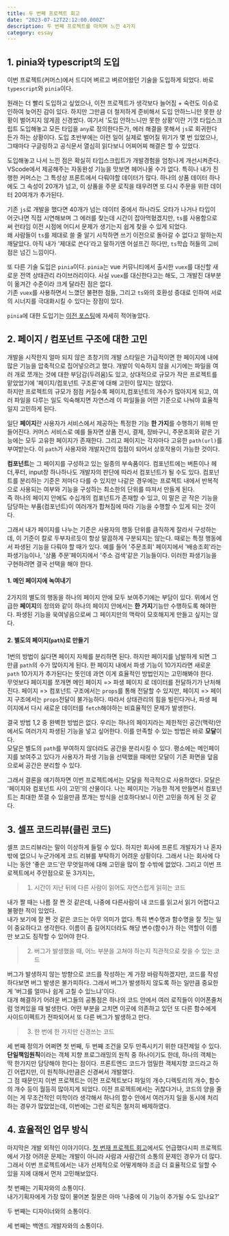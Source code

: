 ```yaml
---
title: 두 번째 프로젝트 회고
date: "2023-07-12T22:12:00.000Z"
description: 두 번째 프로젝트를 마치며 느낀 4가지
category: essay
---
```


## 1. pinia와 typescript의 도입

이번 프로젝트(커머스)에서 드디어 벼르고 벼르어왔던 기술을 도입하게 되었다. 바로 `typescript`와 `pinia`이다.

원래는 더 빨리 도입하고 싶었으나, 이전 프로젝트가 생각보다 늘어짐 + 숙련도 이슈로 인하여 늦어진 감이 있다. 하지만 그만큼 더 철저하게 준비해서 도입 안하느니만 못한 상황이 벌어지지 않게끔 신경썼다. 여기서 '도입 안하느니만 못한 상황'이란 기껏 타입스크립트 도입해놓고 모든 타입을 `any`로 정의한다든가, 에러 해결을 못해서 `js`로 회귀한다든가 하는 상황이다. 도입 초반부에는 이런 일이 실제로 벌어질 위기가 몇 번 있었으나, 그때마다 구글링하고 공식문서 열심히 읽다보니 어찌어찌 해결은 할 수 있었다.

도입해놓고 나서 느낀 점은 확실히 타입스크립트가 개발경험을 엄청나게 개선시켜준다. VScode에서 제공해주는 자동완성 기능을 맛보면 헤어나올 수가 없다. 특히나 내가 진행한 커머스는 그 특성상 프론트에서 다뤄야할 데이터가 많다. 하나의 상품 데이터 하나에도 그 속성이 20개가 넘고, 이 상품을 주문 로직을 태우려면 또 다시 주문을 위한 데이터 20여개가 추가된다.

기존 `js`로 개발을 했다면 40개가 넘는 데이터 중에서 하나라도 오타가 나거나 타입이 어긋나면 직접 시연해보며 그 에러를 찾는데 시간이 잡아먹혔겠지만, `ts`를 사용함으로써 런타임 이전 시점에 어디서 문제가 생기는지 쉽게 찾을 수 있게 되었다.  
왜 사람들이 `ts`를 제대로 쓸 줄 알기 시작하면 쓰기 이전으로 돌아갈 수 없다고 말하는지 깨달았다. 아직 내가 '제대로 쓴다'라고 말하기엔 어설프긴 하다만, `ts`학습 허들의 고비점은 넘긴 느낌이다.

또 다른 기술 도입은 `pinia`이다. `pinia`는 vue 커뮤니티에서 출시한 `vuex`를 대신할 새로운 전역 상태관리 라이브러리이다. 사실 `vuex`를 대신한다고는 해도, 그 개발진 대부분이 옮겨간 수준이라 크게 달라진 점은 없다.  
기존 `vuex`를 사용하면서 느꼈던 불편한 점들, 그리고 `ts`와의 호환성 증대로 인하여 서로의 시너지를 극대화시킬 수 있다는 장점이 있다.

`pinia`에 대한 도입기는 [이전 포스팅](https://juheon.dev/vue/230704-start-pinia/)에 자세히 적어놓았다.

## 2. 페이지 / 컴포넌트 구조에 대한 고민

개발을 시작한지 얼마 되지 않은 초창기의 개발 스타일은 가급적이면 한 페이지에 내에 많은 기능을 압축적으로 집어넣으려고 했다. 개발이 익숙하지 않을 시기에는 파일을 여러 개로 쪼개는 것에 대한 부담감(두려움)도 있고, 상대적으로 규모가 작은 프로젝트를 맡았었기에 '페이지/컴포넌트 구조론'에 대해 고민이 많지는 않았다.  
하지만 프로젝트의 규모가 점점 커질수록 페이지,컴포넌트의 개수가 많아지게 되고, 여러 파일을 다루는 일도 익숙해지면 자연스레 이 파일들을 어떤 기준으로 나눠야 효율적일지 고민하게 된다.

일단 **페이지**란 사용자가 서비스에서 제공하는 특정한 기능 **한 가지**를 수행하기 위해 만들어진다. 커머스 서비스로 예를 들자면 상품 전시, 결제, 장바구니, 주문조회와 같은 기능에는 모두 고유한 페이지가 존재한다. 그리고 페이지는 각자마다 고유한 `path(url)`를 부여받는다. 이 `path`가 사용자와 개발자간의 접점이 되어서 상호작용이 가능한 것이다.

**컴포넌트**는 그 페이지를 구성하고 있는 일종의 부속품이다. 컴포넌트에는 버튼이나 헤더,푸터, input창 하나하나도 개발자의 판단에 따라서 컴포넌트가 될 수도 있다. 컴포넌트를 분리하는 기준은 저마다 다를 수 있지만 나같은 경우에는 프로젝트 내에서 반복적으로 사용되는 여부와 기능을 구성하는 최소한의 단위를 따져서 만들게 된다.  
즉 하나의 페이지 안에도 수십개의 컴포넌트가 존재할 수 있고, 이 말은 곧 작은 기능을 담당하는 부품(컴포넌트)이 여러개가 합쳐짐에 따라 기능을 수행할 수 있게 되는 것이다.

그래서 내가 페이지를 나누는 기준은 사용자의 행동 단위를 큼직하게 잘라서 구성하는데, 이 기준이 칼로 두부자르듯이 항상 말끔하게 구분되지는 않는다. 때로는 특정 행동에서 파생된 기능을 다뤄야 할 때가 있다.
예를 들어 '주문조회' 페이지에서 '배송조회'라는 파생기능이나, '상품 주문'페이지에서 '주소 검색'같은 기능들이다. 이러한 파생기능을 구현하려면 결국 선택을 해야 한다.

#### 1. 메인 페이지에 녹여내기

2가지의 별도의 행동을 하나의 페이지 안에 모두 보여주기에는 부담이 있다. 위에서 언급한 **페이지**의 정의와 같이 하나의 페이지 안에서는 **한 가지**기능만 수행하도록 해야한다. 파생된 기능을 욱여넣음으로써 그 페이지만의 맥락이 모호해지게 만들고 싶지는 않다.

#### 2. 별도의 페이지(`path`)로 만들기

1번의 방법이 싫다면 페이지 자체를 분리하면 된다. 하지만 페이지를 남발하게 되면 그 만큼 `path`의 수가 많아지게 된다. 한 페이지 내에서 파생 기능이 10가지라면 새로운 `path` 10가지가 추가된다는 뜻인데 과연 이게 효율적인 방법인지는 고민해봐야 한다.  
무엇보다 페이지를 쪼개면 메인 페이지 => 파생 페이지 로 데이터를 전달하기가 난처해진다. 페이지 => 컴포넌트 구조에서는 `props`를 통해 전달할 수 있지만, 페이지 => 페이지 구조에서는 `props`전달이 불가능하다. 따라서 상태관리의 힘을 빌린다거나, 파생 페이지에서 다시 새로운 데이터를 `fetch`해야하는 비효율적인 문제가 발생한다.

결국 방법 1,2 중 완벽한 방법은 없다. 우리는 하나의 페이지라는 제한적인 공간(맥락)안에서도 여러가지 파생된 기능을 넣고 싶어한다. 이를 만족할 수 있는 방법은 바로 **모달**이다.  
모달은 별도의 `path`를 부여하지 않더라도 공간을 분리시킬 수 있다. 평소에는 메인페이지를 보여주고 있다가 사용자가 파생 기능을 선택했을 때에만 모달이 기존 화면을 덮음으로써 공간은 분리할 수 있다.

그래서 결론을 얘기하자면 이번 프로젝트에서는 모달을 적극적으로 사용하였다. 모달은 '페이지와 컴포넌트 사이 고민'의 산물이다. 나는 페이지는 가능한 적게 만들면서 컴포넌트는 최대한 쪼갤 수 있을만큼 쪼개는 방식을 선호하다보니 이런 고민을 하게 된 것 같다.

## 3. 셀프 코드리뷰(클린 코드)

셀프 코드리뷰라는 말이 이상하게 들릴 수 있다. 하지만 회사에 프론트 개발자가 나 혼자밖에 없으니 누군가에게 코드 리뷰를 부탁하기 어려운 상황이다. 그래서 나는 회사에 다니는 동안 '좋은 코드'란 무엇일까에 대해 고민을 많이 할 수밖에 없었다. 그리고 이번 프로젝트에서 주안점으로 둔 3가지는,

> 1. 시간이 지난 뒤에 다른 사람이 읽어도 자연스럽게 읽히는 코드

내가 짤 때는 나름 잘 짠 것 같은데, 나중에 다른사람이 내 코드를 읽고서 읽기 어렵다고 불평한 적이 있었다.  
내가 보기에 잘 짠 것 같은 코드는 아무 의미가 없다.
특히 변수명과 함수명을 잘 짓는 일이 중요하다고 생각한다. 이름이 좀 길어지더라도 해당 변수(함수)가 하는 역할이 이름만 보고도 짐작할 수 있어야 한다.

> 2. 버그가 발생했을 때, 어느 부분을 고쳐야 하는지 직관적으로 찾을 수 있는 코드

버그가 발생하지 않는 방향으로 코드를 작성하는 게 가장 바람직하겠지만, 코드를 작성하다보면 버그 발생은 불가피하다. 그래서 버그가 발생하지 않도록 하는 일만큼 중요한 게 '버그를 얼마나 쉽게 고칠 수 있느냐'이다.  
대개 해결하기 어려운 버그들의 공통점은 하나의 코드 안에서 여러 로직들이 이어폰줄처럼 엉켜있을 때 발생한다. 어떤 부분을 고치면 이곳에 의존하고 있던 또 다른 함수에게 사이드이펙트가 전파되어서 또 다른 버그가 발생하고 만다.

> 3. 한 번에 한 가지만 신경쓰는 코드

세 번째 정의가 어쩌면 첫 번째, 두 번째 조건을 모두 만족시키기 위한 대전제일 수 있다.  
**단일책임원칙**이라는 객체 지향 프로그래밍의 원칙 중 하나이기도 한데, 하나의 객체는 딱 한가지만 담당해야 한다는 점이다. 프론트엔드 코드가 엄밀한 객체지향 코드라고 하긴 어렵지만, 이 원칙하나만큼은 신경써서 개발했다.  
그 점 때문인지 이번 프로젝트는 이전 프로젝트보다 파일의 개수,디렉토리의 개수, 함수의 개수 등이 월등히 많아지게 되었다. 이전 프로젝트에서는 귀찮다거나, 코드의 양을 줄이는 게 무조건적인 미학이라 생각해서 하나의 함수 안에서 여러가지 일을 동시에 처리하는 경우가 많았었는데, 이번에는 그런 로직은 철저히 배제하였다.

## 4. 효율적인 업무 방식

마지막은 개발 외적인 이야기이다. [첫 번재 프로젝트 회고](https://juheon.dev/230625-project-review/)에서도 언급했다시피 프로젝트에서 가장 어려운 문제는 개발이 아니라 사람과 사람간의 소통의 문제인 경우가 더 많다. 그래서 이번 프로젝트에서는 내가 선제적으로 어떻게해야 조금 더 효율적으로 일할 수 있을 지에 대해서 먼저 고민해보았다.

첫 번째는 기획자와의 소통이다.  
내가기획자에게 가장 많이 물어본 질문은 아마 '나중에 이 기능이 추가될 수도 있나요?'

두 번째는 디자이너와의 소통이다.

세 번째는 백엔드 개발자와의 소통이다.
